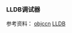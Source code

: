 ### LLDB调试器



参考资料：
[objccn](https://objccn.io/issue-19-2/)
[LLDB](https://lldb.llvm.org/use/map.html)